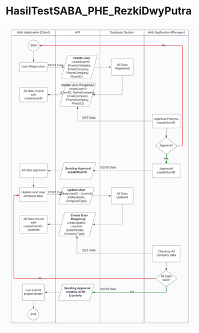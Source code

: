 # HasilTestSABA_PHE_RezkiDwyPutra

![alt text](https://github.com/rezkidp/HasilTestSABA_PHE_RezkiDwyPutra/blob/main/SABA%20-%20PHE%20Flowchart.png?raw=true)
